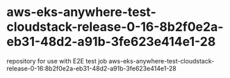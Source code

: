 # aws-eks-anywhere-test-cloudstack-release-0-16-8b2f0e2a-eb31-48d2-a91b-3fe623e414e1-28
repository for use with E2E test job aws-eks-anywhere-test-cloudstack-release-0-16:8b2f0e2a-eb31-48d2-a91b-3fe623e414e1-28
